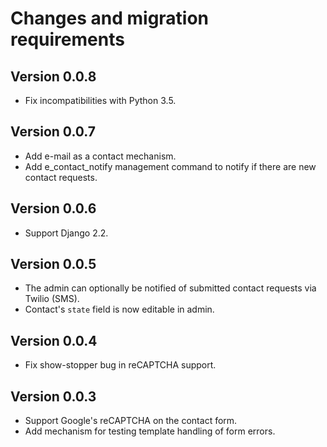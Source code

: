 # Changes and migration requirements

## Version 0.0.8

* Fix incompatibilities with Python 3.5.

## Version 0.0.7

* Add e-mail as a contact mechanism.
* Add e_contact_notify management command to notify if there are new contact
  requests.

## Version 0.0.6

* Support Django 2.2.

## Version 0.0.5

* The admin can optionally be notified of submitted contact requests via
  Twilio (SMS).
* Contact's `state` field is now editable in admin.

## Version 0.0.4

* Fix show-stopper bug in reCAPTCHA support.

## Version 0.0.3

* Support Google's reCAPTCHA on the contact form.
* Add mechanism for testing template handling of form errors.
